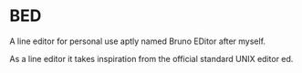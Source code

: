 # BED

A line editor for personal use aptly named Bruno EDitor after myself.

As a line editor it takes inspiration from the official standard UNIX editor ed.


